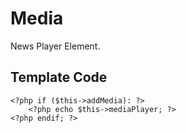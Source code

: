 # Media 

News Player Element.

## Template Code

```
<?php if ($this->addMedia): ?>
	<?php echo $this->mediaPlayer; ?>
<?php endif; ?>
```